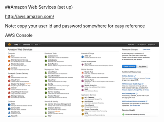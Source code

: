 ##Amazon Web Services (set up)

http://aws.amazon.com/  

Note:  copy your user id and password somewhere for easy reference

AWS Console

![AWS Console](img/aws_console.png)


